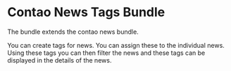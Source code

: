 Contao News Tags Bundle
=======================

The bundle extends the contao news bundle.

You can create tags for news. You can assign these to the individual news. Using these tags you can then filter the news and these tags can be displayed in the details of the news.
